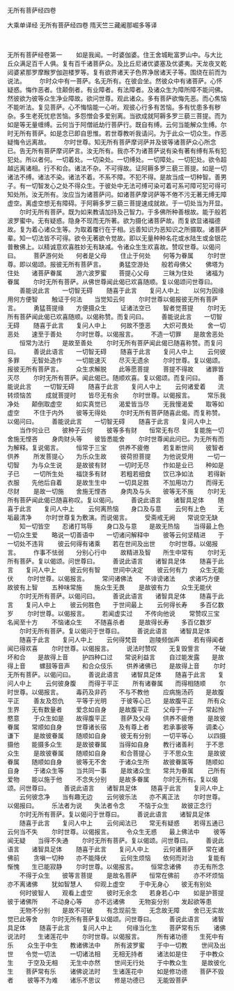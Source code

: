 <!-- { "loadSidebar": true } -->
无所有菩萨经四卷


大乘单译经
无所有菩萨经四卷
隋天竺三藏阇那崛多等译


　　

无所有菩萨经卷第一
　　如是我闻。一时婆伽婆。住王舍城毗富罗山中。与大比丘众满足百千人俱。复有百千诸菩萨众。及比丘尼诸优婆塞及优婆夷。天龙夜叉乾闼婆紧那罗摩睺罗伽迦楼罗等。复有欲界诸天子色界净居诸天子等。围绕在前而为说法。
　　尔时众中有一菩萨。名无所有。在彼会坐。然彼众中有诸菩萨。心怀疑惑。悔作恶者。住颠倒者。有业障者。有法障者。及诸众生为障所障不能问佛。然彼欲为彼等众生净业障故。欲问世尊。观此诸众。多有菩萨欲悔先恶。而心焦恼不能听法。复见菩萨。心不悔恼能一心听。观彼心行多有苦恼。多有忧患多有秽杂。多生老死忧悲苦恼。多怨憎会多爱别离。当欲成就阿耨多罗三藐三菩提。而为如是等无量缠缚。云何当于阿僧祇劫行菩萨行。既自有缚。云何当能解众生缚。尔时无所有菩萨。如是念已即自思惟。若世尊教听我请问。为于此众一切众生。作恶疑悔令远离故。
　　尔时世尊。知无所有菩萨摩诃萨并及彼等诸菩萨众心所念已。告无所有菩萨摩诃萨言。汝无所有。我亦不为诸菩萨说有染有著有缚有系有犯犯处。所以者何。一切着处。一切染处。一切缚处。一切障处。一切犯处。欲令超越远离诸相。行不和合。诸法不杂。不可得故。证阿耨多罗三藐三菩提。如是一切诸法不缚。诸法不染。诸法不着。不系不障。不犯不得。是故当成一切种智。善男子。有一切智发心之处不得众生。于彼处中无法可缚可染可着可系可障可犯可得可知处所。汝无所有。汝应当为诸菩萨问。如诸菩萨摩诃萨等不倦不污无著无缚无障虚空。离虚空想无有障碍。于阿耨多罗三藐三菩提速成就故。于一切处当为开显。
　　尔时无所有菩萨。既为如来教请加持及己智力。于多佛所种善根故。能于般若波罗蜜中。无有疑惑。隐身不现而无所著。欲为摄化诸菩萨故。而复欲显诸福德故。复为着心诸众生等。为取着覆行在于相。远善知识为恶知识之所摄取。诸菩萨辈。知一切法皆不可得。欲令无著欲令觉故。即以无量种种名花或水陆生或金银花普散佛上。以精诚意欢喜胜妙无有缺减。令诸众生生欢喜故。赞叹世尊。以偈问曰。
　　菩萨游何处　　何者是父母
　　住止于何处　　何等为眷属
　　尔时世尊。即以偈颂。报彼无所有菩萨言。
　　勇猛空游处　　般若母佛父
　　佛塔为住处　　诸菩萨眷属
　　游六波罗蜜　　菩提心父母
　　三昧为住处　　诸福为眷属
　　尔时无所有菩萨。从佛世尊闻此偈已欢喜随顺。复以偈颂问世尊曰。
　　善能说此言　　一切智无碍
　　随喜于此言　　复问人中上
　　以何为因缘　　用何方便智
　　触证于何法　　当觉知云何
　　尔时世尊以偈报彼无所有菩萨言。
　　勇猛菩提缘　　方便摄众生
　　证诸法空已　　智者觉菩提
　　尔时无所有菩萨闻此偈已欢喜随顺。以偈称赞。而复问曰。
　　善能说此言　　一切智无碍
　　随喜于此言　　复问人中上
　　何故不堕恶　　大炽可畏处
　　舍一切恶处　　速至于善处
　　尔时世尊。以偈报言。
　　不造一切罪　　是故舍恶处
　　恒常为法行　　是故至善处
　　尔时无所有菩萨闻此偈已随喜称赞。而复问曰。
　　善说此语言　　一切智无碍
　　随喜于此言　　复问人中上
　　云何彼多罪　　无智处造作
　　一切能速灭　　尽灭无遗余
　　尔时世尊。复以偈颂。报彼无所有菩萨言。
　　众生求解脱　　此等愿菩提
　　菩提不得故　　诸罪皆灭尽
　　尔时无所有菩萨。闻此偈已。随顺欢喜。复以偈颂。而复问曰。
　　善能说此言　　一切智无碍
　　随喜于此言　　复问人中上
　　云何诸爱着　　流转烦恼苦
　　成就菩提时　　皆尽无有余
　　尔时世尊。以偈报言。
　　常乐我净处　　颠倒取虚空
　　如实真觉已　　渴爱皆当尽
　　无我慢渴爱　　取等如虚空
　　不住于内外　　彼等无得处
　　尔时无所有菩萨随喜此偈。而复称赞。以偈问曰。
　　善能说此言　　一切智无碍
　　随喜于此言　　复问人中上
　　当作何业已　　彼种子云何
　　彼等多有财　　恒常无有尽
　　复能施一切　　舍施无悭吝
　　身肉财头等　　彼皆悉能舍
　　尔时世尊闻此问已。为无所有而为解释。复说偈言。
　　恒常于三宝　　供养不疲倦
　　若复断世间　　彼智者供养
　　所发菩提心　　为乐众生故
　　彼荷担菩提　　为他说受用
　　一切一切智　　为与众生说
　　是故彼有财　　一切时无尽
　　作如是业已　　种如是子已
　　一切所生处　　福饶多有财
　　若粗若细食　　饮已净如法
　　若得新衣服　　先他后自着
　　是故生生中　　一切具足胜
　　不加用功力　　而得无尽财
　　是故一切施　　舍施无悭吝
　　身肉及与头　　彼等无不施
　　尔时无所有菩萨闻此偈已随喜称叹。复以偈问。
　　善说此语言　　诸智具足体
　　随喜于此言　　复问人中上
　　云何离热恼　　身口及与意
　　云何有上色　　无垢最清净
　　尔时世尊复为敷演。而说偈言。
　　受斋戒无阙　　常说空无缺
　　知一切皆空　　忍诸打骂辱
　　身口及与意　　是故无热恼
　　当得最上色　　一切众生爱
　　略说一切善语中　　一切诸问解释中
　　彼等云何坚精进　　于一切处不违背
　　彼云何得有诸乘　　若在世间及出世
　　尔时世尊。以偈报言。
　　作事不怯弱　　分别心行中
　　故精进及智　　所生中常有
　　尔时无所有菩萨。复以偈颂。问世尊曰。
　　善说此语言　　诸智具足体
　　随喜于此言　　复问人中上
　　彼云何有智　　世间中决定
　　彼云何有力　　众生无能伏
　　尔时世尊。以偈报言。
　　常问诸佛法　　不诽谤诸法
　　求诸巧方便　　故彼有上智
　　五种味常施　　施众生无畏
　　是故彼有力　　众生无能伏
　　尔时无所有菩萨。以偈问曰。
　　善说此语言　　诸智具足体
　　随喜于此言　　复问人中上
　　彼云何胜色　　于世间最上
　　云何得长寿　　多百亿数岁
　　尔时世尊。以偈报言。
　　若闻虚实过　　不传向他说
　　常赞叹三宝　　名闻至十方
　　不恼诸众生　　不随喜杀者
　　是故得长寿　　多百亿数岁
　　尔时无所有菩萨。复以偈问于世尊曰。
　　善说此语言　　诸智具足体
　　随喜于此言　　复问人中上
　　云何得梵音　　迦陵频伽声
　　若有得闻者　　闻已得欢喜
　　尔时世尊。以偈报言。
　　说法时赞叹　　无复毁訾言
　　不破坏和合　　是故得上音
　　护四种口过　　常说利益言
　　自过能发露　　是故得上音
　　螺鼓等音声　　和合众伎乐
　　供养诸佛已　　是故得上音
　　尔时无所有菩萨。以偈问曰。
　　善说此语言　　诸智具足体
　　随喜于此言　　复问人中上
　　云何彼身腹　　而得于平正
　　所有诸眷属　　而得相随顺
　　尔时世尊。以偈报言。
　　毒药及非药　　不与不教他
　　应病施汤药　　是故腹平正
　　善友及怨仇　　平等于光明
　　于彼等心已　　是故腹平正
　　所有众生界　　无有数量者
　　爱念如自身　　是故腹平正
　　父母于一子　　常起怜愍意
　　于众生如是　　故得腹平正
　　菩萨及父母　　供养不疲倦
　　是故彼眷属　　常顺如自身
　　世尊诸长宿　　及有尊上者
　　若承事彼等　　调柔心谦下
　　是故彼眷属　　随顺如自身
　　彼无有分别　　一切平等心
　　以四摄摄他　　能摄多众生
　　是故彼眷属　　当得如自身
　　教行诸善利　　于不思众生
　　是故彼眷属　　随顺如自身
　　和合菩提心　　于不思众生
　　是故彼眷属　　随顺如自身
　　彼等无不舍　　于诸众生所
　　故彼眷属等　　随顺如自身
　　于诸众生等　　当共同一事
　　是故诸众生　　常共为眷属
　　己所有爱物　　能以施于他
　　不念失分别　　是故多眷属
　　尔时无所有。复以偈颂。问世尊曰。
　　善说此语言　　诸智具足体
　　随喜于此言　　复问人中上
　　云何彼念净　　当有趣无边
　　云何彼乐法　　亦不离正法
　　尔时世尊。以偈报曰。
　　乐法者为说　　失法者令念
　　不恼于众生　　故彼正念行
　　尔时无所有菩萨。复以偈问于世尊曰。
　　善说此语言　　诸智具足体
　　随喜于此言　　复问人中上
　　云何闻法已　　常无有疑惑
　　若得五通已　　云何当不失
　　尔时世尊。以偈报言。
　　令众生无惑　　最上佛法中
　　彼等闻无疑　　当得不失通
　　尔时无所有菩萨。复以偈颂。问世尊曰。
　　善说此语言　　诸智具足体
　　随喜于此言　　复问人中上
　　云何诸菩萨　　常在诸佛前
　　贪嗔一切种　　亦不能降伏
　　云何生烦恼　　依何而对治
　　复能有惭愧　　生已能寂静
　　尔时世尊。以偈报言。
　　恒常念诸佛　　亦无有所念
　　不得于众生　　彼等言菩提
　　是故名菩萨　　恒常在佛前
　　亦不坏烦恼　　亦不离诸佛
　　犹如智慧人　　仰观上虚空
　　于中无身心　　彼无有别处
　　何时彼智人　　观看上虚空
　　彼时无余念　　若身若心中
　　如是护菩提　　彼于诸佛所
　　不动身心等　　亦不远诸佛
　　无物妄分别　　发起欲等患
　　无物不分别　　是故不可破
　　有念现前生　　无念故无障
　　舍已无实故　　觉已此等舍
　　尔时无所有菩萨复以偈颂。问世尊曰。
　　善说此语言　　诸智具足体
　　随喜于此言　　复问人中上
　　何缘当化生　　菩萨常有乐
　　诸佛说法时　　生诸莲花中
　　尔时世尊。以偈报言。
　　所有诸功德　　生死中有乐
　　众生于中生　　教诸佛法中
　　所有波罗蜜　　于中一切教
　　世间及出世　　令觉一切法
　　一切诸法相　　无相无持者
　　诸法如是住　　于中教众生
　　于空及无相　　无生中亦然
　　世间无行处　　于中教众生
　　是故彼化生　　菩萨常有乐
　　诸佛说法时　　生诸莲花中
　　如是修功德　　菩萨不毁者
　　彼等不为难　　诸乐不思议
　　修是功德已　　无能毁菩萨
